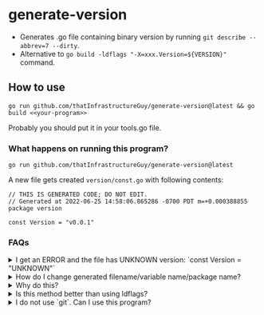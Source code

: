 # generate-version

* Generates .go file containing binary version by running `git describe --abbrev=7 --dirty`.
* Alternative to `go build -ldflags "-X=xxx.Version=${VERSION}"` command.

## How to use

```
go run github.com/thatInfrastructureGuy/generate-version@latest && go build <<your-program>>
```

Probably you should put it in your tools.go file.

### What happens on running this program?

```
go run github.com/thatInfrastructureGuy/generate-version@latest
```

A new file gets created `version/const.go` with following contents:

```
// THIS IS GENERATED CODE; DO NOT EDIT.
// Generated at 2022-06-25 14:58:06.865286 -0700 PDT m=+0.000388855
package version

const Version = "v0.0.1"
```

### FAQs

<details>
<summary>
I get an ERROR and the file has UNKNOWN version:  `const Version = "UNKNOWN"`
</summary>
1. Please make sure you have `git` binary installed.
2. Check the output of `git describe --abbrev=7 --dirty` manually for your repository.
</details>

<details>
<summary>
How do I change generated filename/variable name/package name?
</summary>
```
go run github.com/thatInfrastructureGuy/generate-version@latest --filepath=version/version.go --package=version --variable=VERSION
```
</details>

<details>
<summary>
Why do this?
</summary>
* I always had to look up `go build -ldflags` command.
* I wanted the build to error out if I _forgot_ to generate version. Now, my program fails to build if I forget to generate version, because somewhere in there it is looking for a const `Version` which is nowhere defined. Just make sure you using the `Version` variable somewhere in your program for it to error out.
</details>

<details>
<summary>
Is this method better than using ldflags?
</summary>
I am not sure.
</details>

<details>
<summary>
I do not use `git`. Can I use this program?
</summary>
No. PRs welcome. :)
</details>

